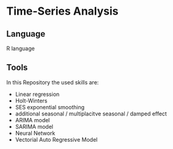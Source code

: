 # Time-Series Analysis

## Language
R language
## Tools
In this Repository the used skills are:

* Linear regression
* Holt-Winters
* SES exponential smoothing
* additional seasonal / multiplacitve seasonal / damped effect
* ARIMA model
* SARIMA model
* Neural Network
* Vectorial Auto Regressive Model
